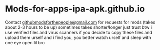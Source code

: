 # Mods-for-apps-ipa-apk.github.io
Contact githubmodsforthepeople@gmail.com for requests for mods (takes about 2-3 hours to be up) sometimes takes shorter/longer just trust btw i use verified files and virus scanners
if you decide to copy these files and upload them urself and i find you, you better watch urself and sleep with one eye open lil bro
